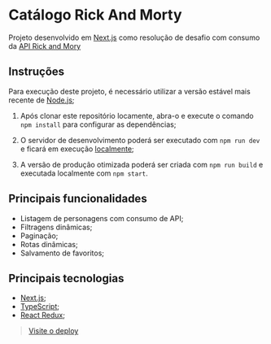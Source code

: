 # Catálogo Rick And Morty

Projeto desenvolvido em [Next.js](https://nextjs.org/) como resolução de desafio com consumo da [API Rick and Mory](https://rickandmortyapi.com/documentation/)

## Instruções
Para execução deste projeto, é necessário utilizar a versão estável mais recente de [Node.js](https://nodejs.org/en);

1. Após clonar este repositório locamente, abra-o e execute o comando ``npm install`` para configurar as dependências;

2. O servidor de desenvolvimento poderá ser executado com ``npm run dev``
e ficará em execução [localmente](http://localhost:3000);

3. A versão de produção otimizada poderá ser criada com ``npm run build`` e executada localmente com ``npm start``.

## Principais funcionalidades
* Listagem de personagens com consumo de API;
* Filtragens dinâmicas;
* Paginação;
* Rotas dinâmicas;
* Salvamento de favoritos;

## Principais tecnologias
* [Next.js](https://nextjs.org/);
* [TypeScript](https://www.typescriptlang.org/);
* [React Redux](https://react-redux.js.org/);

> [Visite o deploy](https://catalogo-rick-and-morty.vercel.app/)